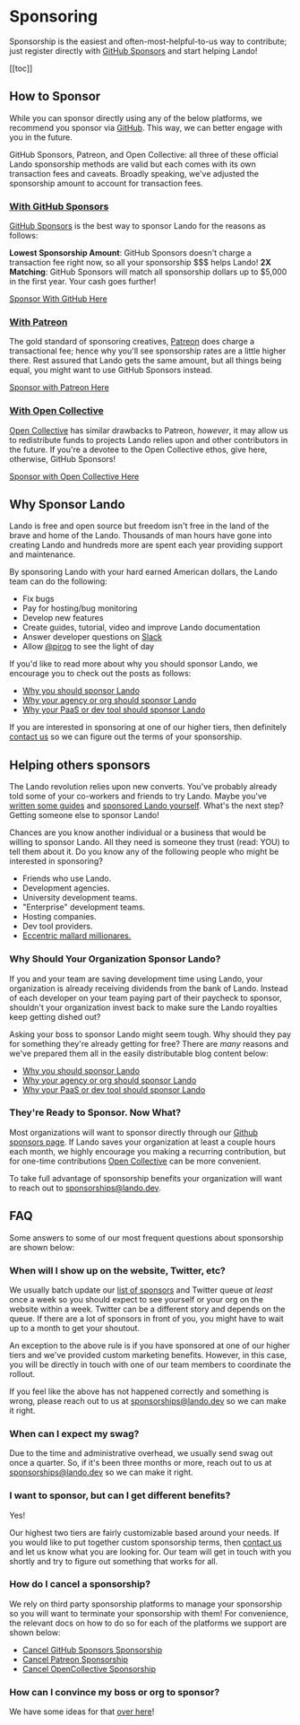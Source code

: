
# Sponsoring

Sponsorship is the easiest and often-most-helpful-to-us way to contribute; just register directly with [GitHub Sponsors](https://github.com/sponsors/lando) and start helping Lando!

[[toc]]

## How to Sponsor

While you can sponsor directly using any of the below platforms, we recommend you sponsor via [GitHub](https://github.com/sponsors/lando). This way, we can better engage with you in the future.

GitHub Sponsors, Patreon, and Open Collective: all three of these official Lando sponsorship methods are valid but each comes with its own transaction fees and caveats. Broadly speaking, we've adjusted the sponsorship amount to account for transaction fees.

### [With GitHub Sponsors](https://github.com/sponsors/lando)

[GitHub Sponsors](https://github.com/sponsors/lando) is the best way to sponsor Lando for the reasons as follows:

**Lowest Sponsorship Amount**: GitHub Sponsors doesn't charge a transaction fee right now, so all your sponsorship $$$ helps Lando!
**2X Matching**: GitHub Sponsors will match all sponsorship dollars up to $5,000 in the first year. Your cash goes further!

[Sponsor With GitHub Here](https://github.com/sponsors/lando)

### [With Patreon](https://www.patreon.com/devwithlando)

The gold standard of sponsoring creatives, [Patreon](https://www.patreon.com/devwithlando) does charge a transactional fee; hence why you'll see sponsorship rates are a little higher there. Rest assured that Lando gets the same amount, but all things being equal, you might want to use GitHub Sponsors instead.

[Sponsor with Patreon Here](https://www.patreon.com/devwithlando)

### [With Open Collective](https://opencollective.com/lando)

[Open Collective](https://opencollective.com/lando) has similar drawbacks to Patreon, _however_, it may allow us to redistribute funds to projects Lando relies upon and other contributors in the future. If you're a devotee to the Open Collective ethos, give here, otherwise, GitHub Sponsors!

[Sponsor with Open Collective Here](https://opencollective.com/lando)

## Why Sponsor Lando

Lando is free and open source but freedom isn't free in the land of the brave and home of the Lando. Thousands of man hours have gone into creating Lando and hundreds more are spent each year providing support and maintenance.

By sponsoring Lando with your hard earned American dollars, the Lando team can do the following:

* Fix bugs
* Pay for hosting/bug monitoring
* Develop new features
* Create guides, tutorial, video and improve Lando documentation
* Answer developer questions on [Slack](https://www.launchpass.com/devwithlando)
* Allow [@pirog](https://github.com/pirog) to see the light of day

If you'd like to read more about why you should sponsor Lando, we encourage you to check out the posts as follows:

* [Why you should sponsor Lando](https://lando.dev/blog/2020/02/07/why-you-should-sponsor-lando.html)
* [Why your agency or org should sponsor Lando](https://lando.dev/blog/2020/02/08/why-your-agency-should-sponsor-lando.html)
* [Why your PaaS or dev tool should sponsor Lando](https://lando.dev/blog/2020/02/08/why-your-pass-should-sponsor-lando.html)

If you are interested in sponsoring at one of our higher tiers, then definitely [contact us](https://lando.dev/contact/) so we can figure out the terms of your sponsorship.

## Helping others sponsors

The Lando revolution relies upon new converts. You've probably already told some of your co-workers and friends to try Lando. Maybe you've [written some guides](https://docs.lando.dev/guides) and [sponsored Lando yourself](https://github.com/sponsors/lando). What's the next step? Getting someone else to sponsor Lando!

Chances are you know another individual or a business that would be willing to sponsor Lando. All they need is someone they trust (read: YOU) to tell them about it. Do you know any of the following people who might be interested in sponsoring?

- Friends who use Lando.
- Development agencies.
- University development teams.
- "Enterprise" development teams.
- Hosting companies.
- Dev tool providers.
- [Eccentric mallard millionares.](https://www.youtube.com/watch?v=bEmjiCoZ6e4&t=11s)

### Why Should Your Organization Sponsor Lando?

If you and your team are saving development time using Lando, your organization is already receiving dividends from the bank of Lando. Instead of each developer on your team paying part of their paycheck to sponsor, shouldn't your organization invest back to make sure the Lando royalties keep getting dished out?

Asking your boss to sponsor Lando might seem tough. Why should they pay for something they're already getting for free? There are _many_ reasons and we've prepared them all in the easily distributable blog content below:

* [Why you should sponsor Lando](https://lando.dev/blog/2020/02/07/why-you-should-sponsor-lando.html)
* [Why your agency or org should sponsor Lando](https://lando.dev/blog/2020/02/08/why-your-agency-should-sponsor-lando.html)
* [Why your PaaS or dev tool should sponsor Lando](https://lando.dev/blog/2020/02/08/why-your-pass-should-sponsor-lando.html)

### They're Ready to Sponsor. Now What?

Most organizations will want to sponsor directly through our [Github sponsors page](https://github.com/sponsors/lando). If Lando saves your organization at least a couple hours each month, we highly encourage you making a recurring contribution, but for one-time contributions [Open Collective](https://opencollective.com/lando#category-CONTRIBUTE) can be more convenient.

To take full advantage of sponsorship benefits your organization will want to reach out to <sponsorships@lando.dev>.

## FAQ

Some answers to some of our most frequent questions about sponsorship are shown below:

### When will I show up on the website, Twitter, etc?

We usually batch update our [list of sponsors](https://lando.dev/sponsor/) and Twitter queue _at least_ once a week so you should expect to see yourself or your org on the website within a week. Twitter can be a different story and depends on the queue. If there are a lot of sponsors in front of you, you might have to wait up to a month to get your shoutout.

An exception to the above rule is if you have sponsored at one of our higher tiers and we've provided custom marketing benefits. However, in this case, you will be directly in touch with one of our team members to coordinate the rollout.

If you feel like the above has not happened correctly and something is wrong, please reach out to us at <sponsorships@lando.dev> so we can make it right.

### When can I expect my swag?

Due to the time and administrative overhead, we usually send swag out once a quarter. So, if it's been three months or more, reach out to us at <sponsorships@lando.dev> so we can make it right.

### I want to sponsor, but can I get different benefits?

Yes!

Our highest two tiers are fairly customizable based around your needs. If you would like to put together custom sponsorship terms, then [contact us](https://lando.dev/contact/) and let us know what you are looking for. Our team will get in touch with you shortly and try to figure out something that works for all.

### How do I cancel a sponsorship?

We rely on third party sponsorship platforms to manage your sponsorship so you will want to terminate your sponsorship with them! For convenience, the relevant docs on how to do so for each of the platforms we support are shown below:

* [Cancel GitHub Sponsors Sponsorship](https://docs.github.com/en/billing/managing-billing-for-github-sponsors/downgrading-a-sponsorship)
* [Cancel Patreon Sponsorship](https://support.patreon.com/hc/en-us/articles/360000126286-How-to-edit-your-membership)
* [Cancel OpenCollective Sponsorship](https://docs.opencollective.com/help/financial-contributors/organizations/organization-faq#can-i-cancel-or-change-my-contribution)

### How can I convince my boss or org to sponsor?

We have some ideas for that [over here](https://lando.dev/blog/2020/02/08/why-your-agency-should-sponsor-lando.html)!
